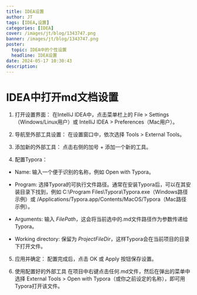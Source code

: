 ```yaml
---
title: IDEA设置
author: JT
tags: [IDEA,设置]
categories: [IDEA]
cover: /images/jt/blog/1343747.png
banner: /images/jt/blog/1343747.png
poster:
  topic: IDEA中的个性设置
  headline: IDEA设置
date: 2024-05-17 10:30:43
description:
---
```


# IDEA中打开md文档设置

1. 打开设置界面：
   在IntelliJ IDEA中，点击菜单栏上的 File > Settings（Windows/Linux用户）或 IntelliJ IDEA > Preferences（Mac用户）。

2. 导航至外部工具设置：
   在设置窗口中，依次选择 Tools > External Tools。

3. 添加新的外部工具：
   点击右侧的加号 + 添加一个新的工具。

4. 配置Typora：

- Name: 输入一个便于识别的名称，例如 Open with Typora。

- Program: 选择Typora的可执行文件路径。通常在安装Typora后，可以在其安装目录下找到，例如 C:\Program Files\Typora\Typora.exe（Windows路径示例）或 /Applications/Typora.app/Contents/MacOS/Typora（Mac路径示例）。

- Arguments: 输入 $FilePath$，这会将当前选中的.md文件路径作为参数传递给Typora。

- Working directory: 保留为 $ProjectFileDir$，这样Typora会在当前项目的目录下打开文件。

5. 应用并确定：
     配置完成后，点击 OK 或 Apply 按钮保存设置。

6. 使用配置好的外部工具
     在项目中右键点击任何.md文件，然后在弹出的菜单中选择 External Tools > Open with Typora（或你之前设定的名称），即可用Typora打开该文件。
